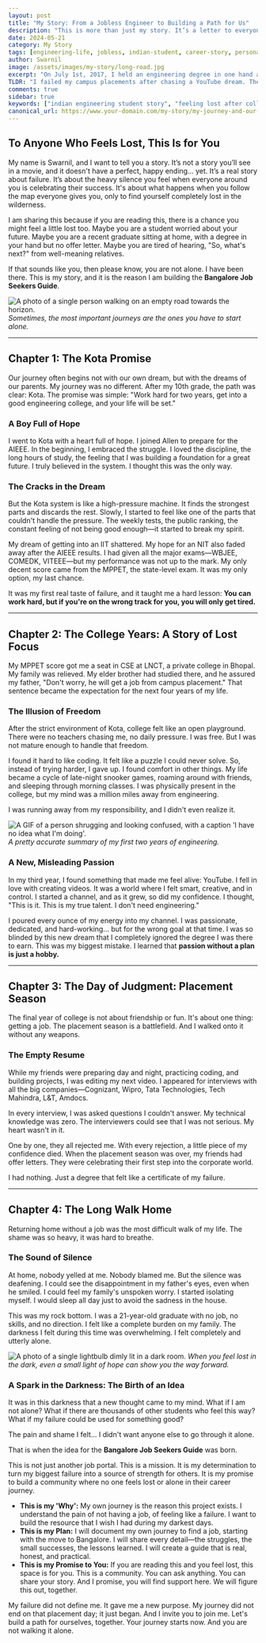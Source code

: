 ```yaml
---
layout: post
title: "My Story: From a Jobless Engineer to Building a Path for Us"
description: "This is more than just my story. It’s a letter to everyone who feels lost after college. My journey of failure is the foundation of a project I believe in: the Bangalore Job Seekers Guide."
date: 2024-05-21
category: My Story
tags: [engineering-life, jobless, indian-student, career-story, personal-journey, motivation, bangalore-jobs, mental-health]
author: Swarnil
image: /assets/images/my-story/long-road.jpg
excerpt: "On July 1st, 2017, I held an engineering degree in one hand and a feeling of complete failure in the other. I had no job. This is the detailed, emotional story of my downfall and my decision to rise again."
TLDR: "I failed my campus placements after chasing a YouTube dream. The shame and confusion that followed led me to a new purpose: creating a guide for every job seeker who feels as lost as I did."
comments: true
sidebar: true
keywords: ["indian engineering student story", "feeling lost after college", "campus placement failure", "bangalore job seekers guide", "motivation for students", "what to do after engineering in India"]
canonical_url: https://www.your-domain.com/my-story/my-journey-and-our-guide
---
```


## To Anyone Who Feels Lost, This Is for You

My name is Swarnil, and I want to tell you a story. It’s not a story you’ll see in a movie, and it doesn't have a perfect, happy ending... yet. It’s a real story about failure. It’s about the heavy silence you feel when everyone around you is celebrating their success. It's about what happens when you follow the map everyone gives you, only to find yourself completely lost in the wilderness.

I am sharing this because if you are reading this, there is a chance you might feel a little lost too. Maybe you are a student worried about your future. Maybe you are a recent graduate sitting at home, with a degree in your hand but no offer letter. Maybe you are tired of hearing, "So, what's next?" from well-meaning relatives.

If that sounds like you, then please know, you are not alone. I have been there. This is my story, and it is the reason I am building the **Bangalore Job Seekers Guide**.

![A photo of a single person walking on an empty road towards the horizon.](/assets/images/my-story/lonely-road.jpg)
*Sometimes, the most important journeys are the ones you have to start alone.*

***

## Chapter 1: The Kota Promise

Our journey often begins not with our own dream, but with the dreams of our parents. My journey was no different. After my 10th grade, the path was clear: Kota. The promise was simple: "Work hard for two years, get into a good engineering college, and your life will be set."

### A Boy Full of Hope

I went to Kota with a heart full of hope. I joined Allen to prepare for the AIEEE. In the beginning, I embraced the struggle. I loved the discipline, the long hours of study, the feeling that I was building a foundation for a great future. I truly believed in the system. I thought this was the only way.

### The Cracks in the Dream

But the Kota system is like a high-pressure machine. It finds the strongest parts and discards the rest. Slowly, I started to feel like one of the parts that couldn't handle the pressure. The weekly tests, the public ranking, the constant feeling of not being good enough—it started to break my spirit.

My dream of getting into an IIT shattered. My hope for an NIT also faded away after the AIEEE results. I had given all the major exams—WBJEE, COMEDK, VITEEE—but my performance was not up to the mark. My only decent score came from the MPPET, the state-level exam. It was my only option, my last chance.

It was my first real taste of failure, and it taught me a hard lesson: **You can work hard, but if you're on the wrong track for you, you will only get tired.**

***

## Chapter 2: The College Years: A Story of Lost Focus

My MPPET score got me a seat in CSE at LNCT, a private college in Bhopal. My family was relieved. My elder brother had studied there, and he assured my father, "Don't worry, he will get a job from campus placement." That sentence became the expectation for the next four years of my life.

### The Illusion of Freedom

After the strict environment of Kota, college felt like an open playground. There were no teachers chasing me, no daily pressure. I was free. But I was not mature enough to handle that freedom.

I found it hard to like coding. It felt like a puzzle I could never solve. So, instead of trying harder, I gave up. I found comfort in other things. My life became a cycle of late-night snooker games, roaming around with friends, and sleeping through morning classes. I was physically present in the college, but my mind was a million miles away from engineering.

I was running away from my responsibility, and I didn't even realize it.

![A GIF of a person shrugging and looking confused, with a caption 'I have no idea what I'm doing'.](/assets/images/my-story/confused-gif.gif)
*A pretty accurate summary of my first two years of engineering.*

### A New, Misleading Passion

In my third year, I found something that made me feel alive: YouTube. I fell in love with creating videos. It was a world where I felt smart, creative, and in control. I started a channel, and as it grew, so did my confidence. I thought, "This is it. This is my true talent. I don't need engineering."

I poured every ounce of my energy into my channel. I was passionate, dedicated, and hard-working... but for the wrong goal at that time. I was so blinded by this new dream that I completely ignored the degree I was there to earn. This was my biggest mistake. I learned that **passion without a plan is just a hobby.**

***

## Chapter 3: The Day of Judgment: Placement Season

The final year of college is not about friendship or fun. It's about one thing: getting a job. The placement season is a battlefield. And I walked onto it without any weapons.

### The Empty Resume

While my friends were preparing day and night, practicing coding, and building projects, I was editing my next video. I appeared for interviews with all the big companies—Cognizant, Wipro, Tata Technologies, Tech Mahindra, L&T, Amdocs.

In every interview, I was asked questions I couldn't answer. My technical knowledge was zero. The interviewers could see that I was not serious. My heart wasn't in it.

One by one, they all rejected me. With every rejection, a little piece of my confidence died. When the placement season was over, my friends had offer letters. They were celebrating their first step into the corporate world.

I had nothing. Just a degree that felt like a certificate of my failure.

***

## Chapter 4: The Long Walk Home

Returning home without a job was the most difficult walk of my life. The shame was so heavy, it was hard to breathe.

### The Sound of Silence

At home, nobody yelled at me. Nobody blamed me. But the silence was deafening. I could see the disappointment in my father's eyes, even when he smiled. I could feel my family's unspoken worry. I started isolating myself. I would sleep all day just to avoid the sadness in the house.

This was my rock bottom. I was a 21-year-old graduate with no job, no skills, and no direction. I felt like a complete burden on my family. The darkness I felt during this time was overwhelming. I felt completely and utterly alone.

![A photo of a single lightbulb dimly lit in a dark room.](/assets/images/my-story/dim-lightbulb.jpg)
*When you feel lost in the dark, even a small light of hope can show you the way forward.*

### A Spark in the Darkness: The Birth of an Idea

It was in this darkness that a new thought came to my mind. What if I am not alone? What if there are thousands of other students who feel this way? What if my failure could be used for something good?

The pain and shame I felt... I didn't want anyone else to go through it alone.

That is when the idea for the **Bangalore Job Seekers Guide** was born.

This is not just another job portal. This is a mission. It is my determination to turn my biggest failure into a source of strength for others. It is my promise to build a community where no one feels lost or alone in their career journey.

- **This is my 'Why':** My own journey is the reason this project exists. I understand the pain of not having a job, of feeling like a failure. I want to build the resource that I wish I had during my darkest days.
- **This is my Plan:** I will document my own journey to find a job, starting with the move to Bangalore. I will share every detail—the struggles, the small successes, the lessons learned. I will create a guide that is real, honest, and practical.
- **This is my Promise to You:** If you are reading this and you feel lost, this space is for you. This is a community. You can ask anything. You can share your story. And I promise, you will find support here. We will figure this out, together.

My failure did not define me. It gave me a new purpose. My journey did not end on that placement day; it just began. And I invite you to join me. Let's build a path for ourselves, together. Your journey starts now. And you are not walking it alone.